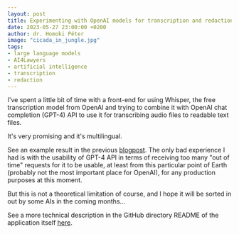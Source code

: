 ```yaml
---
layout: post
title: Experimenting with OpenAI models for transcription and redaction of presentations in the legal field (using a text user interface front-end)
date: 2023-05-27 23:00:00 +0200
author: dr. Homoki Péter
image: "cicada_in_jungle.jpg"
tags:
- large language models
- AI4Lawyers
- artificial intelligence
- transcription
- redaction
---
```


I've spent a little bit of time with a front-end for using Whisper, the free transcription model from OpenAI and trying to combine it with OpenAI chat completion (GPT-4) API to use it for transcribing audio files to readable text files.

It's very promising and it's multilingual. 

See an example result in the previous [blogpost](https://homoki.net/en/2023/04/27/Transcript-of-the-presentation-Digital-Justice-on-the-guide-on-the-use-of-AI-tools.html). The only bad experience I had is with the usability of GPT-4 API in terms of receiving too many "out of time" requests for it to be usable, at least from this particular point of Earth (probably not the most important place for OpenAI), for any production purposes at this moment. 

But this is not a theoretical limitation of course, and I hope it will be sorted in out by some AIs in the coming months...

See a more technical description in the GitHub directory README of the application itself [here](https://github.com/Homoki-Ugyvedi-Iroda/transcribe_redact_TUI/blob/main/README.md).
